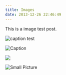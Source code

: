 ```yaml
---
title: Images
date: 2013-12-26 22:46:49
---
```


This is a image test post.

![caption test](http://ww1.sinaimg.cn/mw690/81b78497jw1emfgwkasznj21hc0u0qb7.jpg "test")

![Caption](http://ww3.sinaimg.cn/mw690/81b78497jw1emfgwjrh2pj21hc0u01g3.jpg)

![](http://ww2.sinaimg.cn/mw690/81b78497jw1emfgwil5xkj21hc0u0tpm.jpg)

![Small Picture](http://placehold.it/350x150.jpg)
